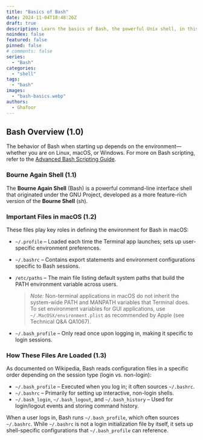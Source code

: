 ```yaml
---
title: "Basics of Bash"
date: 2024-11-04T18:48:26Z
draft: true
description: Learn the basics of Bash, the powerful Unix shell, in this comprehensive guide. Perfect for beginners and intermediate users.
noindex: false
featured: false
pinned: false
# comments: false
series:
  - "Bash" 
categories:
  - "shell"
tags:
  - "bash" 
images:
  - "bash-basics.webp"
authors:
  - Ghafoor
---
```


## Bash Overview (1.0)

The behavior of Bash when starting up depends on the environment—whether you are on Linux, macOS, or Windows. For more on Bash scripting, refer to the [Advanced Bash Scripting Guide](https://www.tldp.org/LDP/abs/html/index.html).

### Bourne Again Shell (1.1)

The **Bourne Again Shell** (Bash) is a powerful command-line interface shell that originated under the GNU Project, developed as a more feature-rich version of the **Bourne Shell** (sh).

### Important Files in macOS (1.2)

These files play key roles in defining the environment for Bash in macOS:

- `~/.profile` – Loaded each time the Terminal app launches; sets up user-specific environment preferences.
- `~/.bashrc` – Contains export statements and environment configurations specific to Bash sessions.
- `/etc/paths` – The main file listing default system paths that build the PATH environment variable across users.
  
    > *Note:* Non-terminal applications in macOS do not inherit the system-wide PATH and MANPATH variables that Terminal does. To set environment variables for GUI applications, use `~/.MacOSX/environment.plist` as recommended by Apple (see Technical Q&A QA1067).
  
- `~/.bash_profile` – Only read once upon logging in, making it specific to login sessions.

### How These Files Are Loaded (1.3)

As documented on Wikipedia, Bash reads configuration files in a specific order depending on the session type (login vs. non-login):

- `~/.bash_profile` – Executed when you log in; it often sources `~/.bashrc`.
- `~/.bashrc` – Primarily for setting up interactive, non-login shells.
- `~/.bash_login`, `~/.bash_logout`, and `~/.bash_history` – Used for login/logout events and storing command history.

When a user logs in, Bash runs `~/.bash_profile`, which often sources `~/.bashrc`. While `~/.bashrc` is not a login initialization file by itself, it sets up shell-specific configurations that `~/.bash_profile` can reference.
